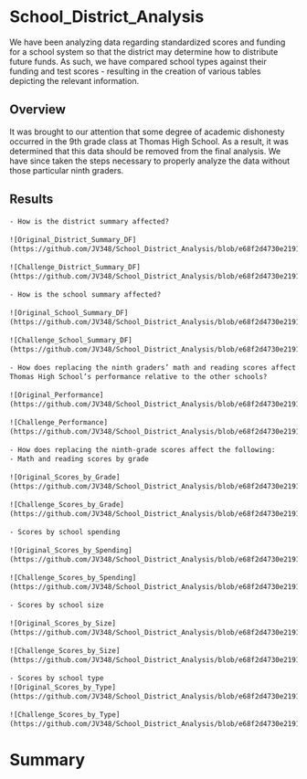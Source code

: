 # School_District_Analysis
We have been analyzing data regarding standardized scores and funding for a school system so that the district may determine how to distribute future funds. As such, we have compared school types against their funding and test scores - resulting in the creation of various tables depicting the relevant information.

## Overview 
It was brought to our attention that some degree of academic dishonesty occurred in the 9th grade class at Thomas High School. As a result, it was determined that this data should be removed from the final analysis. We have since taken the steps necessary to properly analyze the data without those particular ninth graders.

## Results

    - How is the district summary affected?
    
    ![Original_District_Summary_DF](https://github.com/JV348/School_District_Analysis/blob/e68f2d4730e2191d316e7216a169c550d980977e/Resources/Original_District_Summary.png)
    
    ![Challenge_District_Summary_DF](https://github.com/JV348/School_District_Analysis/blob/e68f2d4730e2191d316e7216a169c550d980977e/Resources/Challenge_District_Summary.png)
    
    - How is the school summary affected?
    
    ![Original_School_Summary_DF](https://github.com/JV348/School_District_Analysis/blob/e68f2d4730e2191d316e7216a169c550d980977e/Resources/Original_School_Summary.png)
    
    ![Challenge_School_Summary_DF](https://github.com/JV348/School_District_Analysis/blob/e68f2d4730e2191d316e7216a169c550d980977e/Resources/Challenge_School_Summary.png)
    
    - How does replacing the ninth graders’ math and reading scores affect Thomas High School’s performance relative to the other schools?
    
    ![Original_Performance](https://github.com/JV348/School_District_Analysis/blob/e68f2d4730e2191d316e7216a169c550d980977e/Resources/Original_Performance.png)
    
    ![Challenge_Performance](https://github.com/JV348/School_District_Analysis/blob/e68f2d4730e2191d316e7216a169c550d980977e/Resources/Challenge_Performance.png)
    
    - How does replacing the ninth-grade scores affect the following:
    - Math and reading scores by grade
    
    ![Original_Scores_by_Grade](https://github.com/JV348/School_District_Analysis/blob/e68f2d4730e2191d316e7216a169c550d980977e/Resources/Original_Scores_by_Grade.png)
 
    ![Challenge_Scores_by_Grade](https://github.com/JV348/School_District_Analysis/blob/e68f2d4730e2191d316e7216a169c550d980977e/Resources/Challenge_Scores_by_Grade.png)

    - Scores by school spending
    
    ![Original_Scores_by_Spending](https://github.com/JV348/School_District_Analysis/blob/e68f2d4730e2191d316e7216a169c550d980977e/Resources/Original_Scores_by_Spending.png)
    
    ![Challenge_Scores_by_Spending](https://github.com/JV348/School_District_Analysis/blob/e68f2d4730e2191d316e7216a169c550d980977e/Resources/Challenge_Scores_by_Spending.png)
 
    - Scores by school size
 
    ![Original_Scores_by_Size](https://github.com/JV348/School_District_Analysis/blob/e68f2d4730e2191d316e7216a169c550d980977e/Resources/Original_Scores_by_Size.png)
    
    ![Challenge_Scores_by_Size](https://github.com/JV348/School_District_Analysis/blob/e68f2d4730e2191d316e7216a169c550d980977e/Resources/Challenge_Scores_by_Size.png)
    
    - Scores by school type
    ![Original_Scores_by_Type](https://github.com/JV348/School_District_Analysis/blob/e68f2d4730e2191d316e7216a169c550d980977e/Resources/Original_Scores_by_Type.png)
    
    ![Challenge_Scores_by_Type](https://github.com/JV348/School_District_Analysis/blob/e68f2d4730e2191d316e7216a169c550d980977e/Resources/Challenge_Scores_by_Type.png)
  
# Summary